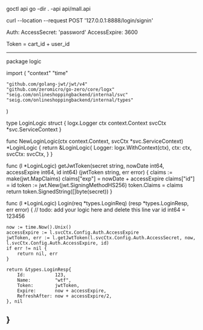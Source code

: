
goctl api go -dir . -api api/mall.api

 curl --location --request POST '127.0.0.1:8888/login/signin'

Auth:
  AccessSecret: 'password'
  AccessExpire: 3600

 Token = cart_id + user_id

 ---------------------------
package logic

import (
	"context"
	"time"

	"github.com/golang-jwt/jwt/v4"
	"github.com/zeromicro/go-zero/core/logx"
	"seig.com/onlineshoppingbackend/internal/svc"
	"seig.com/onlineshoppingbackend/internal/types"
)

type LoginLogic struct {
	logx.Logger
	ctx    context.Context
	svcCtx *svc.ServiceContext
}

func NewLoginLogic(ctx context.Context, svcCtx *svc.ServiceContext) *LoginLogic {
	return &LoginLogic{
		Logger: logx.WithContext(ctx),
		ctx:    ctx,
		svcCtx: svcCtx,
	}
}

func (l *LoginLogic) getJwtToken(secret string, nowDate int64, accessExpire int64, id int64) (jwtToken string, err error) {
	claims := make(jwt.MapClaims)
	claims["exp"] = nowDate + accessExpire
	claims["id"] = id
	token := jwt.New(jwt.SigningMethodHS256)
	token.Claims = claims
	return token.SignedString([]byte(secret))
}

func (l *LoginLogic) Login(req *types.LoginReq) (resp *types.LoginResp, err error) {
	// todo: add your logic here and delete this line
	var id int64 = 123456

	now := time.Now().Unix()
	accessExpire := l.svcCtx.Config.Auth.AccessExpire
	jwtToken, err := l.getJwtToken(l.svcCtx.Config.Auth.AccessSecret, now, l.svcCtx.Config.Auth.AccessExpire, id)
	if err != nil {
		return nil, err
	}

	return &types.LoginResp{
		Id:           123,
		Name:         "wtf",
		Token:        jwtToken,
		Expire:       now + accessExpire,
		RefreshAfter: now + accessExpire/2,
	}, nil
}
----------------------------
